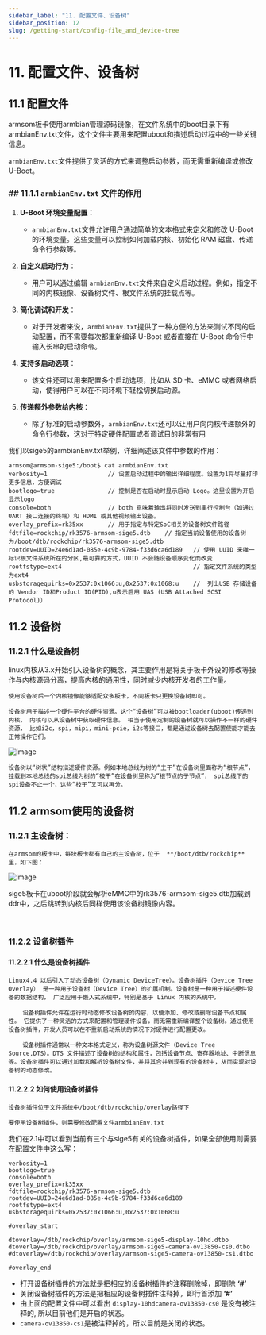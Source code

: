 ```yaml
---
sidebar_label: "11. 配置文件、设备树"
sidebar_position: 12
slug: /getting-start/config-file_and_device-tree
---
```


# 11. 配置文件、设备树

## 11.1 配置文件

armsom板卡使用armbian管理源码镜像，在文件系统中的boot目录下有armbianEnv.txt文件，这个文件主要用来配置uboot和描述启动过程中的一些关键信息。

​`armbianEnv.txt`​ 文件提供了灵活的方式来调整启动参数，而无需重新编译或修改 U-Boot。

### ## 11.1.1 `armbianEnv.txt`​ 文件的作用

1. **U-Boot 环境变量配置**：

    * ​`armbianEnv.txt`​ 文件允许用户通过简单的文本格式来定义和修改 U-Boot 的环境变量。这些变量可以控制如何加载内核、初始化 RAM 磁盘、传递命令行参数等。
2. **自定义启动行为**：

    * 用户可以通过编辑 `armbianEnv.txt`​ 文件来自定义启动过程。例如，指定不同的内核镜像、设备树文件、根文件系统的挂载点等。
3. **简化调试和开发**：

    * 对于开发者来说，`armbianEnv.txt`​ 提供了一种方便的方法来测试不同的启动配置，而不需要每次都重新编译 U-Boot 或者直接在 U-Boot 命令行中输入长串的启动命令。
4. **支持多启动选项**：

    * 该文件还可以用来配置多个启动选项，比如从 SD 卡、eMMC 或者网络启动，使得用户可以在不同环境下轻松切换启动源。
5. **传递额外参数给内核**：

    * 除了标准的启动参数外，`armbianEnv.txt`​ 还可以让用户向内核传递额外的命令行参数，这对于特定硬件配置或者调试目的非常有用

我们以sige5的armbianEnv.txt举例，详细阐述该文件中参数的作用：

```
armsom@armsom-sige5:/boot$ cat armbianEnv.txt
verbosity=1					// 设置启动过程中的输出详细程度。设置为1将尽量打印更多信息，方便调试
bootlogo=true				// 控制是否在启动时显示启动 Logo。这里设置为开启显示logo
console=both				// both 意味着输出将同时发送到串行控制台（如通过 UART 接口连接的终端）和 HDMI 或其他视频输出设备。
overlay_prefix=rk35xx		// 用于指定与特定SoC相关的设备树文件路径
fdtfile=rockchip/rk3576-armsom-sige5.dtb	// 指定当前设备使用的设备树为/boot/dtb/rockchip/rk3576-armsom-sige5.dtb
rootdev=UUID=24e6d1ad-085e-4c9b-9784-f33d6ca6d189	// 使用 UUID 来唯一标识根文件系统所在的分区,最可靠的方式，UUID 不会随设备顺序变化而改变
rootfstype=ext4										// 指定文件系统的类型为ext4
usbstoragequirks=0x2537:0x1066:u,0x2537:0x1068:u	//	列出USB 存储设备的 Vendor ID和Product ID(PID),u表示启用 UAS (USB Attached SCSI Protocol)）
```

## 11.2 设备树

### 11.2.1 什么是设备树

linux内核从3.x开始引入设备树的概念，其主要作用是将关于板卡外设的修改等操作与内核源码分离，提高内核的通用性，同时减少内核开发者的工作量。

    使用设备树后一个内核镜像能够适配众多板卡，不同板卡只更换设备树即可。

    设备树用于描述一个硬件平台的硬件资源。这个“设备树”可以被bootloader(uboot)传递到内核， 内核可以从设备树中获取硬件信息。 相当于使用定制的设备树就可以操作不一样的硬件资源， 比如i2c，spi，mipi，mini-pcie，i2s等接口，都是通过设备树去配置使能才能去正常操作它们。

​![image](/img/getting-started/image-20241211084630-md8ssvj.png)​

    设备树以“树状”结构描述硬件资源。例如本地总线为树的“主干”在设备树里面称为“根节点”， 挂载到本地总线的spi总线为树的“枝干”在设备树里称为“根节点的子节点”， spi总线下的spi设备不止一个，这些“枝干”又可以再分。

## 11.2 armsom使用的设备树

### 11.2.1  主设备树：

    在armsom的板卡中，每块板卡都有自己的主设备树，位于  **/boot/dtb/rockchip** 里，如下图：

​![image](/img/getting-started/image-20241211085831-p9qyx3r.png)​

sige5板卡在uboot阶段就会解析eMMC中的rk3576-armsom-sige5.dtb加载到ddr中，之后跳转到内核后同样使用该设备树镜像内容。

‍

### 11.2.2 设备树插件

#### 11.2.2.1 什么是设备树插件

    Linux4.4 以后引入了动态设备树（Dynamic DeviceTree）。设备树插件（Device Tree Overlay） 是一种用于设备树（Device Tree）的扩展机制。设备树是一种用于描述硬件设备的数据结构， 广泛应用于嵌入式系统中，特别是基于 Linux 内核的系统中。

        设备树插件允许在运行时动态修改设备树的内容，以便添加、修改或删除设备节点和属性。 它提供了一种灵活的方式来配置和管理硬件设备，而无需重新编译整个设备树。通过使用设备树插件，开发人员可以在不重新启动系统的情况下对硬件进行配置更改。

        设备树插件通常以一种文本格式定义，称为设备树源文件（Device Tree Source,DTS）。DTS 文件描述了设备树的结构和属性，包括设备节点、寄存器地址、中断信息等。设备树插件可以通过加载和解析设备树文件，并将其合并到现有的设备树中，从而实现对设备树的动态修改。

#### 11.2.2.2 如何使用设备树插件

    设备树插件位于文件系统中/boot/dtb/rockchip/overlay路径下

    要使用设备树插件，则需要修改配置文件armbianEnv.txt

我们在2.1中可以看到当前有三个与sige5有关的设备树插件，如果全部使用则需要在配置文件中这么写：

```
verbosity=1
bootlogo=true
console=both
overlay_prefix=rk35xx
fdtfile=rockchip/rk3576-armsom-sige5.dtb
rootdev=UUID=24e6d1ad-085e-4c9b-9784-f33d6ca6d189
rootfstype=ext4
usbstoragequirks=0x2537:0x1066:u,0x2537:0x1068:u

#overlay_start

dtoverlay=/dtb/rockchip/overlay/armsom-sige5-display-10hd.dtbo
dtoverlay=/dtb/rockchip/overlay/armsom-sige5-camera-ov13850-cs0.dtbo
#dtoverlay=/dtb/rockchip/overlay/armsom-sige5-camera-ov13850-cs1.dtbo

#overlay_end
```

* 打开设备树插件的方法就是把相应的设备树插件的注释删除掉，即删除  **‘#’**
* 关闭设备树插件的方法是把相应的设备树插件注释掉，即行首添加  **‘#’**
* 由上面的配置文件中可以看出 `display-10hd`​ `camera-ov13850-cs0`​ 是没有被注释的, 所以目前他们是开启的状态。
* ​`camera-ov13850-cs1`​ 是被注释掉的，所以目前是关闭的状态。
